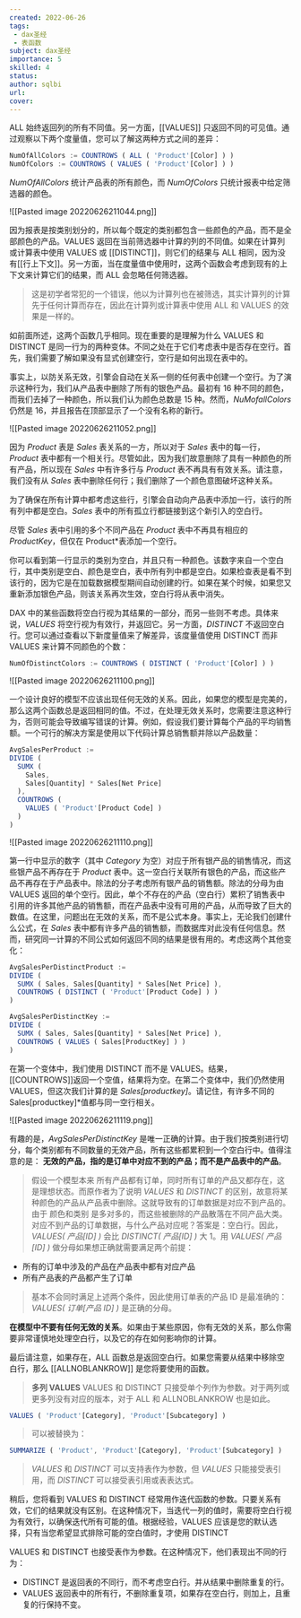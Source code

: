 ```yaml
---
created: 2022-06-26
tags:
 - dax圣经
 - 表函数
subject: dax圣经
importance: 5
skilled: 4
status: 
author: sqlbi
url: 
cover: 
---
```


ALL 始终返回列的所有不同值。另一方面，[[VALUES]] 只返回不同的可见值。通过观察以下两个度量值，您可以了解这两种方式之间的差异：

```js
NumOfAllColors := COUNTROWS ( ALL ( 'Product'[Color] ) ) 
NumOfColors := COUNTROWS ( VALUES ( 'Product'[Color] ) )
```

_NumOfAllColors_ 统计产品表的所有颜色，而 _NumOfColors_ 只统计报表中给定筛选器的颜色。

![[Pasted image 20220626211044.png]]

因为报表是按类别划分的，所以每个既定的类别都包含一些颜色的产品，而不是全部颜色的产品。VALUES 返回在当前筛选器中计算的列的不同值。如果在计算列或计算表中使用 VALUES 或 [[DISTINCT]]，则它们的结果与 ALL 相同，因为没有[[行上下文]]。另一方面，当在度量值中使用时，这两个函数会考虑到现有的上下文来计算它们的结果，而 ALL 会忽略任何筛选器。

> 这是初学者常犯的一个错误，他以为计算列也在被筛选，其实计算列的计算先于任何计算而存在，因此在计算列或计算表中使用 ALL 和 VALUES 的效果是一样的。

如前面所述，这两个函数几乎相同。现在重要的是理解为什么 VALUES 和 DISTINCT 是同一行为的两种变体。不同之处在于它们考虑表中是否存在空行。首先，我们需要了解如果没有显式创建空行，空行是如何出现在表中的。

事实上，以防关系无效，引擎会自动在关系一侧的任何表中创建一个空行。为了演示这种行为，我们从产品表中删除了所有的银色产品。最初有 16 种不同的颜色，而我们去掉了一种颜色，所以我们认为颜色总数是 15 种。然而，_NuMofallColors_ 仍然是 16，并且报告在顶部显示了一个没有名称的新行。

![[Pasted image 20220626211052.png]]

因为 _Product_ 表是 _Sales_ 表关系的一方，所以对于 _Sales_ 表中的每一行，_Product_ 表中都有一个相关行。尽管如此，因为我们故意删除了具有一种颜色的所有产品，所以现在 _Sales_ 中有许多行与 _Product_ 表不再具有有效关系。请注意，我们没有从 _Sales_ 表中删除任何行；我们删除了一个颜色意图破坏这种关系。

为了确保在所有计算中都考虑这些行，引擎会自动向产品表中添加一行，该行的所有列中都是空白。_Sales_ 表中的所有孤立行都链接到这个新引入的空白行。

尽管 _Sales_ 表中引用的多个不同产品在 _Product_ 表中不再具有相应的 _ProductKey_，但仅在 Product*表添加一个空行。

你可以看到第一行显示的类别为空白，并且只有一种颜色。该数字来自一个空白行，其中类别是空白、颜色是空白，表中所有列中都是空白。如果检查表是看不到该行的，因为它是在加载数据模型期间自动创建的行。如果在某个时候，如果您又重新添加银色产品，则该关系再次生效，空白行将从表中消失。

DAX 中的某些函数将空白行视为其结果的一部分，而另一些则不考虑。具体来说，_VALUES_ 将空行视为有效行，并返回它。另一方面，_DISTINCT_ 不返回空白行。您可以通过查看以下新度量值来了解差异，该度量值使用 DISTINCT 而非 VALUES 来计算不同颜色的个数：

```js
NumOfDistinctColors := COUNTROWS ( DISTINCT ( 'Product'[Color] ) )
```


![[Pasted image 20220626211100.png]]

一个设计良好的模型不应该出现任何无效的关系。因此，如果您的模型是完美的，那么这两个函数总是返回相同的值。不过，在处理无效关系时，您需要注意这种行为，否则可能会导致编写错误的计算。例如，假设我们要计算每个产品的平均销售额。一个可行的解决方案是使用以下代码计算总销售额并除以产品数量：

```js
AvgSalesPerProduct := 
DIVIDE ( 
  SUMX ( 
    Sales, 
    Sales[Quantity] * Sales[Net Price] 
  ), 
  COUNTROWS ( 
    VALUES ( 'Product'[Product Code] ) 
  ) 
)
```

![[Pasted image 20220626211110.png]]

第一行中显示的数字（其中 _Category_ 为空）对应于所有银产品的销售情况，而这些银产品不再存在于 _Product_ 表中。这一空白行关联所有银色的产品，而这些产品不再存在于产品表中。除法的分子考虑所有银产品的销售额。除法的分母为由 VALUES 返回的单个空行。因此，单个不存在的产品（空白行）累积了销售表中引用的许多其他产品的销售额，而在产品表中没有可用的产品，从而导致了巨大的数值。在这里，问题出在无效的关系，而不是公式本身。事实上，无论我们创建什么公式，在 _Sales_ 表中都有许多产品的销售额，而数据库对此没有任何信息。然而，研究同一计算的不同公式如何返回不同的结果是很有用的。考虑这两个其他变化：

```js
AvgSalesPerDistinctProduct := 
DIVIDE ( 
  SUMX ( Sales, Sales[Quantity] * Sales[Net Price] ), 
  COUNTROWS ( DISTINCT ( 'Product'[Product Code] ) ) 
) 

AvgSalesPerDistinctKey := 
DIVIDE ( 
  SUMX ( Sales, Sales[Quantity] * Sales[Net Price] ), 
  COUNTROWS ( VALUES ( Sales[ProductKey] ) ) 
)
```

在第一个变体中，我们使用 DISTINCT 而不是 VALUES。结果，[[COUNTROWS]]返回一个空值，结果将为空。在第二个变体中，我们仍然使用 VALUES，但这次我们计算的是 _Sales[productkey]_。请记住，有许多不同的 Sales[productkey]*值都与同一空行相关。

![[Pasted image 20220626211119.png]]

有趣的是，_AvgSalesPerDistinctKey_ 是唯一正确的计算。由于我们按类别进行切分，每个类别都有不同数量的无效产品，所有这些都累积到一个空白行中。值得注意的是： **无效的产品，指的是订单中对应不到的产品；而不是产品表中的产品**。

> 假设一个模型本来 所有产品都有订单，同时所有订单的产品又都存在，这是理想状态。而原作者为了说明 _VALUES_ 和 _DISTINCT_ 的区别，故意将某种颜色的产品从产品表中删除。这就导致有的订单数据是对应不到产品的。由于 颜色和类别 是多对多的，而这些被删除的产品散落在不同产品大类。对应不到产品的订单数据，与什么产品对应呢？答案是：空白行。因此，_VALUES( 产品[ID] )_ 会比 _DISTINCT( 产品[ID] )_ 大 1。用 _VALUES( 产品[ID] )_ 做分母如果想正确就需要满足两个前提：

-   所有的订单中涉及的产品在产品表中都有对应产品
-   所有产品表的产品都产生了订单

> 基本不会同时满足上述两个条件，因此使用订单表的产品 ID 是最准确的：_VALUES( 订单[产品 ID] )_ 是正确的分母。

**在模型中不要有任何无效的关系**。如果由于某些原因，你有无效的关系，那么你需要非常谨慎地处理空白行，以及它的存在如何影响你的计算。

最后请注意，如果存在，ALL 函数总是返回空白行。如果您需要从结果中移除空白行，那么 [[ALLNOBLANKROW]] 是您将要使用的函数。

> **多列 VALUES** VALUES 和 DISTINCT 只接受单个列作为参数。对于两列或更多列没有对应的版本，对于 ALL 和 ALLNOBLANKROW 也是如此。

```js
VALUES ( 'Product'[Category], 'Product'[Subcategory] )  
```

> 可以被替换为：

```js
SUMMARIZE ( 'Product', 'Product'[Category], 'Product'[Subcategory] ) 
```

> _VALUES_ 和 _DISTINCT_ 可以支持表作为参数，但 _VALUES_ 只能接受表引用，而 _DISTINCT_ 可以接受表引用或表表达式。

稍后，您将看到 VALUES 和 DISTINCT 经常用作迭代函数的参数。只要关系有效，它们的结果就没有区别。在这种情况下，当迭代一列的值时，需要将空白行视为有效行，以确保迭代所有可能的值。根据经验，VALUES 应该是您的默认选择，只有当您希望显式排除可能的空白值时，才使用 DISTINCT

VALUES 和 DISTINCT 也接受表作为参数。在这种情况下，他们表现出不同的行为：

-   DISTINCT 是返回表的不同行，而不考虑空白行。并从结果中删除重复的行。
-   VALUES 返回表中的所有行，不删除重复项，如果存在空白行，则加上，且重复的行保持不变。